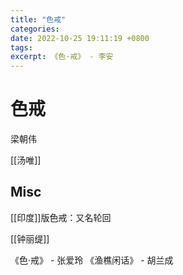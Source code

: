 ```yaml
---
title: "色戒"
categories:
date: 2022-10-25 19:11:19 +0800
tags:
excerpt: 《色·戒》 - 李安
---
```



# 色戒

梁朝伟

[[汤唯]]

## Misc

[[印度]]版色戒：又名轮回

[[钟丽缇]]


《色·戒》 - 张爱玲
《渔樵闲话》 - 胡兰成




